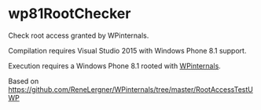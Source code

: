 # wp81RootChecker
Check root access granted by WPinternals.

Compilation requires Visual Studio 2015 with Windows Phone 8.1 support.

Execution requires a Windows Phone 8.1 rooted with [WPinternals](https://github.com/ReneLergner/WPinternals).

Based on https://github.com/ReneLergner/WPinternals/tree/master/RootAccessTestUWP
